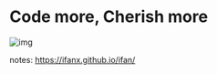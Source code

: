 # Code more, Cherish more

![img](http://8.130.25.175:8080/img/computer_network/male.png)

notes: https://ifanx.github.io/ifan/